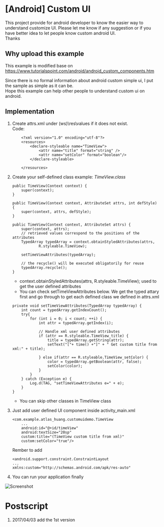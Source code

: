 # [Android] Custom UI
This project provide for android developer to know the easier way to understand customize UI. 
Please let me know if any suggestion or if you have better idea to let people know custom android UI.  
Thanks




## Why upload this example
This example is modified base on https://www.tutorialspoint.com/android/android_custom_components.htm  

Since there is no formal information about android custom simple ui, I put the sample as simple as it can be.  
Hope this example can help other people to understand custom ui on android.

## Implementation



1. Create attrs.xml under (ws)\res\values if it does not exist.  
Code:

	```
		<?xml version="1.0" encoding="utf-8"?>
		<resources>
		    <declare-styleable name="TimeView">
		        <attr name="title" format="string" />
		        <attr name="setColor" format="boolean"/>
		    </declare-styleable>
		
		</resources>
	```

1. Create your self-defined class example: *TimeView.class* 

	```
    public TimeView(Context context) {
        super(context);
    }

    public TimeView(Context context, AttributeSet attrs, int defStyle) {
        super(context, attrs, defStyle);
    }

    public TimeView(Context context, AttributeSet attrs) {
        super(context, attrs);
        // retrieved values correspond to the positions of the attributes
        TypedArray typedArray = context.obtainStyledAttributes(attrs,
                R.styleable.TimeView);

        setTimeViewAttributes(typedArray);

        // the recycle() will be executed obligatorily for reuse
        typedArray.recycle();
    }
	```

	* context.obtainStyledAttributes(attrs,
                R.styleable.TimeView); used to get the user defined attributes
	* You can check setTimeViewAttributes below. We get the typed attary first and go through to get each defined class we defined in attrs.xml

	```
    private void setTimeViewAttributes(TypedArray typedArray) {
        int count = typedArray.getIndexCount();
        try{
            for (int i = 0; i < count; ++i) {
                int attr = typedArray.getIndex(i);

                // Handle xml user defined attributes
                if (attr == R.styleable.TimeView_title) {
                    title = typedArray.getString(attr);
                    setText("["+ time() +"]" + " Get custom title from xml:" + title);

                } else if(attr == R.styleable.TimeView_setColor) {
                    color = typedArray.getBoolean(attr, false);
                    setColor(color);
                }
            }
        } catch (Exception e) {
            Log.d(TAG, "setTimeViewAttributes e=" + e);
        }
    }
	```

	* You can skip other classes in TimeView class
1. Just add user defined UI component inside activity_main.xml

	```
    <com.example.atlas_huang.customuidemo.TimeView
    	...
        android:id="@+id/timeView"
        android:textSize="20sp"
        custom:title="(TimeView custom title from xml)"
        custom:setColor="true"/>
	```

	Rember to add 
	
	```
	<android.support.constraint.ConstraintLayout
	...
    xmlns:custom="http://schemas.android.com/apk/res-auto"
   ```
1. You can run your application finally

![Screenshot](https://raw.githubusercontent.com/Atlas0904/Project_Android_CustomUi/master/screenshot_20170403_171545.png)


# Postscript
1. 2017/04/03 add the 1st version